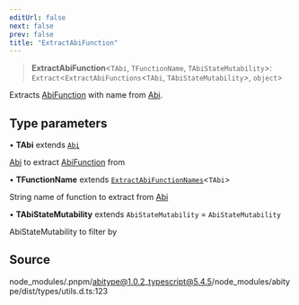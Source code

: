 ```yaml
---
editUrl: false
next: false
prev: false
title: "ExtractAbiFunction"
---
```


> **ExtractAbiFunction**\<`TAbi`, `TFunctionName`, `TAbiStateMutability`\>: `Extract`\<`ExtractAbiFunctions`\<`TAbi`, `TAbiStateMutability`\>, `object`\>

Extracts [AbiFunction](../../../../../../../reference/tevm/utils/type-aliases/abifunction) with name from [Abi](../../../../../../../reference/tevm/utils/type-aliases/abi).

## Type parameters

• **TAbi** extends [`Abi`](/reference/tevm/utils/type-aliases/abi/)

[Abi](../../../../../../../reference/tevm/utils/type-aliases/abi) to extract [AbiFunction](../../../../../../../reference/tevm/utils/type-aliases/abifunction) from

• **TFunctionName** extends [`ExtractAbiFunctionNames`](/reference/tevm/utils/type-aliases/extractabifunctionnames/)\<`TAbi`\>

String name of function to extract from [Abi](../../../../../../../reference/tevm/utils/type-aliases/abi)

• **TAbiStateMutability** extends `AbiStateMutability` = `AbiStateMutability`

AbiStateMutability to filter by

## Source

node\_modules/.pnpm/abitype@1.0.2\_typescript@5.4.5/node\_modules/abitype/dist/types/utils.d.ts:123
